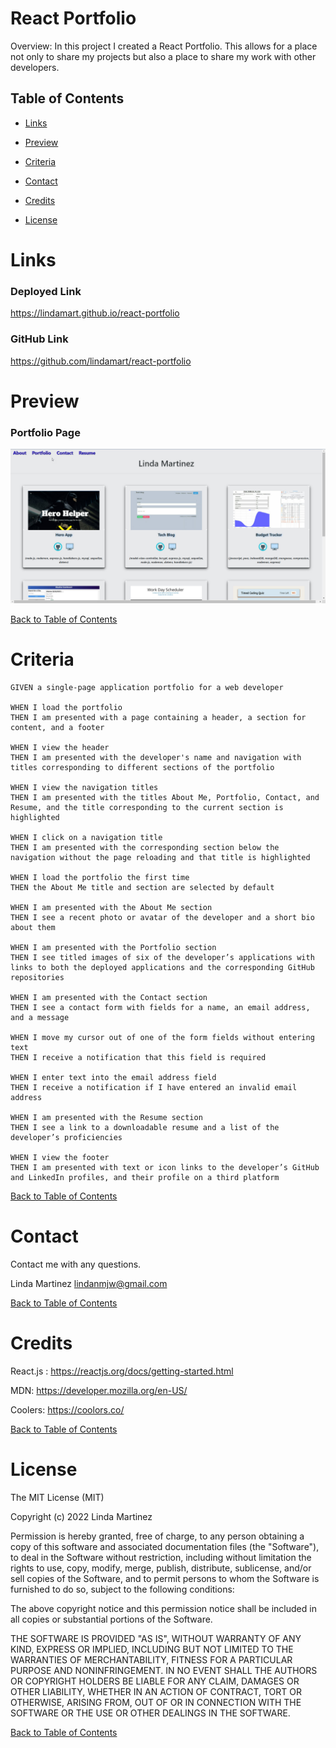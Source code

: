 # React Portfolio


Overview: 
In this project I created a React Portfolio.  This allows for a place not only to share my projects but also a place to share my work with other developers. 

## Table of Contents 

* [Links](#links)

* [Preview](#preview)

* [Criteria](#criteria)

* [Contact](#contact)

* [Credits](#credits)

* [License](#license)

# Links

### Deployed Link
https://lindamart.github.io/react-portfolio

### GitHub Link
https://github.com/lindamart/react-portfolio


# Preview

### Portfolio Page

![](src/assets/portfolioDisplay.jpg)

[Back to Table of Contents](#table-of-contents)

# Criteria

```
GIVEN a single-page application portfolio for a web developer

WHEN I load the portfolio
THEN I am presented with a page containing a header, a section for content, and a footer

WHEN I view the header
THEN I am presented with the developer's name and navigation with titles corresponding to different sections of the portfolio

WHEN I view the navigation titles
THEN I am presented with the titles About Me, Portfolio, Contact, and Resume, and the title corresponding to the current section is highlighted

WHEN I click on a navigation title
THEN I am presented with the corresponding section below the navigation without the page reloading and that title is highlighted

WHEN I load the portfolio the first time
THEN the About Me title and section are selected by default

WHEN I am presented with the About Me section
THEN I see a recent photo or avatar of the developer and a short bio about them

WHEN I am presented with the Portfolio section
THEN I see titled images of six of the developer’s applications with links to both the deployed applications and the corresponding GitHub repositories

WHEN I am presented with the Contact section
THEN I see a contact form with fields for a name, an email address, and a message

WHEN I move my cursor out of one of the form fields without entering text
THEN I receive a notification that this field is required

WHEN I enter text into the email address field
THEN I receive a notification if I have entered an invalid email address

WHEN I am presented with the Resume section
THEN I see a link to a downloadable resume and a list of the developer’s proficiencies

WHEN I view the footer
THEN I am presented with text or icon links to the developer’s GitHub and LinkedIn profiles, and their profile on a third platform 
```


[Back to Table of Contents](#table-of-contents)
# Contact

Contact me with any questions.

Linda Martinez [lindanmjw@gmail.com](mailto:lindanmjw@gmail.com)

[Back to Table of Contents](#table-of-contents)
# Credits 

React.js : https://reactjs.org/docs/getting-started.html

MDN: https://developer.mozilla.org/en-US/

Coolers: https://coolors.co/

[Back to Table of Contents](#table-of-contents)
# License

The MIT License (MIT)

Copyright (c) 2022 Linda Martinez

Permission is hereby granted, free of charge, to any person obtaining a copy of this software and associated documentation files (the "Software"), to deal in the Software without restriction, including without limitation the rights to use, copy, modify, merge, publish, distribute, sublicense, and/or sell copies of the Software, and to permit persons to whom the Software is furnished to do so, subject to the following conditions:

The above copyright notice and this permission notice shall be included in all copies or substantial portions of the Software.

THE SOFTWARE IS PROVIDED "AS IS", WITHOUT WARRANTY OF ANY KIND, EXPRESS OR IMPLIED, INCLUDING BUT NOT LIMITED TO THE WARRANTIES OF MERCHANTABILITY, FITNESS FOR A PARTICULAR PURPOSE AND NONINFRINGEMENT. IN NO EVENT SHALL THE AUTHORS OR COPYRIGHT HOLDERS BE LIABLE FOR ANY CLAIM, DAMAGES OR OTHER LIABILITY, WHETHER IN AN ACTION OF CONTRACT, TORT OR OTHERWISE, ARISING FROM, OUT OF OR IN CONNECTION WITH THE SOFTWARE OR THE USE OR OTHER DEALINGS IN THE SOFTWARE.
  
[Back to Table of Contents](#table-of-contents)